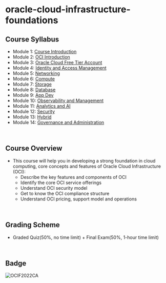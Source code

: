 # oracle-cloud-infrastructure-foundations

## Course Syllabus
- Module 1: [Course Introduction](./1_Course_Introduction.md)
- Module 2: [OCI Introduction](./2_OCI_Introduction.md)
- Module 3: [Oracle Cloud Free Tier Account]()
- Module 4: [Identity and Access Management](./4_Identity_and_Access_Management.md)
- Module 5: [Networking](./5_Networking.md)
- Module 6: [Compute](./6_Compute.md)
- Module 7: [Storage](./7_Storage.md)
- Module 8: [Database](./8_Database.md)
- Module 9: [App Dev](./9_App_Dev.md)
- Module 10: [Observability and Management](./10_Observability_and_Management.md)
- Module 11: [Analytics and AI](./11_Analytics_and_AI.md)
- Module 12: [Security](./12_Security.md)
- Module 13: [Hybrid](./13_Hybrid.md)
- Module 14: [Governance and Administration](./14_Governance_and_Administration.md)
<br>

## Course Overview
- This course will help you in developing a strong foundation in cloud computing, core concepts and features of Oracle Cloud Infrastructure (OCI):
    - Describe the key features and components of OCI
    - Identify the core OCI service offerings
    - Understand OCI security model
    - Get to know the OCI compliance structure
    - Understand OCI pricing, support model and operations
<br>

## Grading Scheme
- Graded Quiz(50%, no time limit) + Final Exam(50%, 1-hour time limit)
<br>

## Badge
![OCIF2022CA](https://user-images.githubusercontent.com/29455975/186201418-bd2da459-f641-4bee-ac43-1d6508f51702.jpg)
<br>
